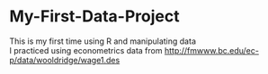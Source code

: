 # My-First-Data-Project
This is my first time using R and manipulating data  
I practiced using econometrics data from http://fmwww.bc.edu/ec-p/data/wooldridge/wage1.des

